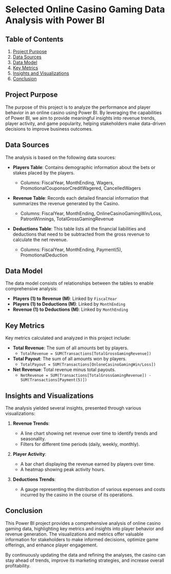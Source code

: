 # Selected Online Casino Gaming Data Analysis with Power BI

## Table of Contents
1. [Project Purpose](#project-purpose)
2. [Data Sources](#data-sources)
3. [Data Model](#data-model)
4. [Key Metrics](#key-metrics)
5. [Insights and Visualizations](#insights-and-visualizations)
6. [Conclusion](#conclusion)

## Project Purpose

The purpose of this project is to analyze the performance and player behavior in an online casino using Power BI. By leveraging the capabilities of Power BI, we aim to provide meaningful insights into revenue trends, player activity, and game popularity, helping stakeholders make data-driven decisions to improve business outcomes.

## Data Sources

The analysis is based on the following data sources:
- **Players Table**: Contains demographic information about the bets or stakes placed by the players.
  - Columns: FiscalYear, MonthEnding, Wagers, PromotionalCouponsorCreditWagered, CancelledWagers
- **Revenue Table**: Records each detailed financial information that summarizes the revenue generated by the Casino.

  - Columns: FiscalYear, MonthEnding, OnlineCasinoGamingWin/Loss, PatronWinnings, TotalGrossGamingRevenue
- **Deductions Table**:  This table lists all the financial liabilities and deductions that need to be subtracted from the gross revenue to calculate the net revenue.
  - Columns: FiscalYear, MonthEnding, Payment(5), PromotionalDeduction

## Data Model

The data model consists of relationships between the tables to enable comprehensive analysis:
- **Players (1) to Revenue (M)**: Linked by `FiscalYear`
- **Players (1) to Deductions (M)**: Linked by `MonthEnding`
- **Revenue (1) to Deductions (M)**: Linked by `MonthEnding`

## Key Metrics

Key metrics calculated and analyzed in this project include:
- **Total Revenue**: The sum of all amounts bet by players.
  - `TotalRevenue = SUM(Transactions[TotalGrossGamingRevenue])`
- **Total Payout**: The sum of all amounts won by players.
  - `TotalPayout = SUM(Transactions[OnloneCasinoGamingWin/Loss])`
- **Net Revenue**: Total revenue minus total payouts.
  - `NetRevenue = SUM(Transactions[TotalGrossGamingRevenue]) - SUM(Transactions[Payment(5)])`

## Insights and Visualizations

The analysis yielded several insights, presented through various visualizations:

1. **Revenue Trends**:
   - A line chart showing net revenue over time to identify trends and seasonality.
   - Filters for different time periods (daily, weekly, monthly).

2. **Player Activity**:
   - A bar chart displaying the revenue earned by players over time.
   - A heatmap showing peak activity hours.

3. **Deductions Trends**:
   - A gauge representing the distribution of  various expenses and costs incurred by the casino in the course of its operations.

## Conclusion

This Power BI project provides a comprehensive analysis of online casino gaming data, highlighting key metrics and insights into player behavior and revenue generation. The visualizations and metrics offer valuable information for stakeholders to make informed decisions, optimize game offerings, and enhance player engagement.

By continuously updating the data and refining the analyses, the casino can stay ahead of trends, improve its marketing strategies, and increase overall profitability.
